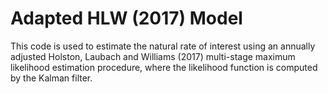 # Adapted HLW (2017) Model

This code is used to estimate the natural rate of interest using an annually adjusted Holston, Laubach and Williams (2017) multi-stage maximum likelihood estimation procedure, where the likelihood function is computed by the Kalman filter.
